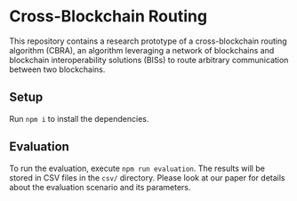 # Cross-Blockchain Routing

This repository contains a research prototype of a cross-blockchain routing algorithm (CBRA), an algorithm leveraging a network of blockchains and blockchain interoperability solutions (BISs) to route arbitrary communication between two blockchains.

## Setup

Run `npm i` to install the dependencies.

## Evaluation

To run the evaluation, execute `npm run evaluation`.
The results will be stored in CSV files in the `csv/` directory.
Please look at our paper for details about the evaluation scenario and its parameters.
